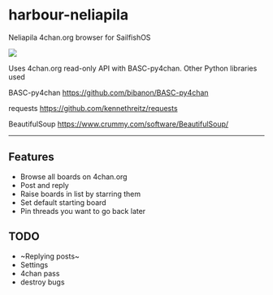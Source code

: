 # harbour-neliapila
Neliapila 4chan.org browser for SailfishOS

![](https://openrepos.net/sites/default/files/packages/4542/screenshot-screenshot-15-11-18-20-33-59.png)


Uses 4chan.org read-only API with BASC-py4chan.
Other Python libraries used

BASC-py4chan
https://github.com/bibanon/BASC-py4chan

requests
https://github.com/kennethreitz/requests

BeautifulSoup
https://www.crummy.com/software/BeautifulSoup/



-----------------------------------------------------------------------

Features
--------
- Browse all boards on 4chan.org
- Post and reply
- Raise boards in list by starring them
- Set default starting board
- Pin threads you want to go back later

TODO
--------
- ~Replying posts~
- Settings
- 4chan pass
- destroy bugs
